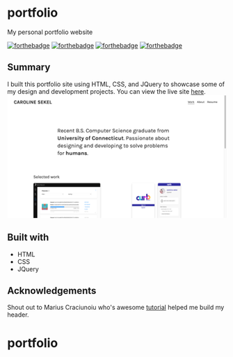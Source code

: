 # portfolio
My personal portfolio website 

[![forthebadge](https://forthebadge.com/images/badges/built-with-love.svg)](https://forthebadge.com) [![forthebadge](https://forthebadge.com/images/badges/uses-html.svg)](https://forthebadge.com) [![forthebadge](https://forthebadge.com/images/badges/uses-css.svg)](https://forthebadge.com) [![forthebadge](https://forthebadge.com/images/badges/uses-js.svg)](https://forthebadge.com)

## Summary
I built this portfolio site using HTML, CSS, and JQuery to showcase some of my design and development projects. You can view the live site [here](https://carolinesekel.github.io/portfolio/).
![Image of Site](demo.png)

## Built with
* HTML
* CSS
* JQuery

## Acknowledgements
Shout out to Marius Craciunoiu who's awesome [tutorial](https://medium.com/@mariusc23/hide-header-on-scroll-down-show-on-scroll-up-67bbaae9a78c) helped me build my header.
# portfolio
